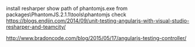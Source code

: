install resharper
show path of phantomjs.exe from packages\PhantomJS.2.1.1\tools\phantomjs
check
https://blogs.endjin.com/2014/09/unit-testing-angularjs-with-visual-studio-resharper-and-teamcity/

http://www.bradoncode.com/blog/2015/05/17/angularjs-testing-controller/